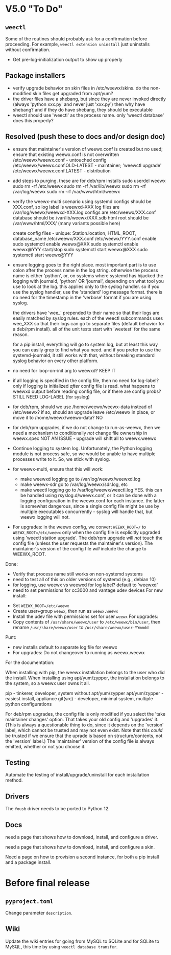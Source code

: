 # V5.0 "To Do"

## `weectl`

Some of the routines should probably ask for a confirmation before proceeding.
For example, `weectl extension uninstall` just uninstalls without confirmation. 
- Get pre-log-initialization output to show up properly

## Package installers

- verify upgrade behavior on skin files in /etc/weewx/skins.  do the non-
    modified skin files get upgraded from apt/yum?
- the driver files have a shebang, but since they are never invoked directly
    (always 'python xxx.py' and never just 'xxx.py') then why have shebang?
    and if they do have shebang, they should be executable
- weectl should use 'weectl' as the process name. only 'weectl database' does
    this properly?

## Resolved (push these to docs and/or design doc)

- ensure that maintainer's version of weewx.conf is created but no used; ensure
    that existing weewx.conf is not overwritten
    /etc/weewx/weewx.conf - untouched config
    /etc/weewx/weewx.conf.OLD-LATEST - maintainer; 'weewctl upgrade'
    /etc/weewx/weewx.conf.LATEST - distribution

- add steps to purging.  these are for deb/rpm installs
    sudo userdel weewx
    sudo rm -rf /etc/weewx
    sudo rm -rf /var/lib/weewx
    sudo rm -rf /var/log/weewx
    sudo rm -rf /var/www/html/weewx

- verify the weewx-multi scenario using systemd
    configs should be XXX.conf, so log label is weewxd-XXX
      log files are /var/log/weewx/weewxd-XXX.log
      configs are /etc/weewx/XXX.conf
      database should be /var/lib/weewx/XXX.sdb
      html root should be /var/www/html/XXX/ (many variants possible here)

    create config files - unique: Station.location, HTML_ROOT, database_name
      /etc/weewx/XXX.conf
      /etc/weewx/YYY.conf
    enable
      sudo systemctl enable weewx@XXX
      sudo systemctl enable weewx@YYY
    start/stop
      sudo systemctl start weewx@XXX
      sudo systemctl start weewx@YYY

- ensure logging goes to the right place.  most important part is to use colon
    after the process name in the log string.  otherwise the process name is
    either 'python', or, on systems where systemd has hijacked the logging with
    journald, 'python' OR 'journal', depending on what tool you use to look at
    the log.  this applies only to the syslog handler.  so if you use the
    syslog handler, use the 'standard' log message format.  there is no need
    for the timestamp in the 'verbose' format if you are using syslog.

    the drivers have 'wee_' prepended to their name so that their logs are
    easily matched by syslog rules.  each of the weectl subcommands uses
    wee_XXX so that their logs can go to separate files (default behavior
    for a deb/rpm install).  all of the unit tests start with 'weetest' for
    the same reason.

    for a pip install, everything will go to system log, but at least this way
    you can easily grep to find what you need.  and if you prefer to use the
    systemd-journald, it still works with that, without breaking standard
    syslog behavior on every other platform.

- no need for loop-on-init arg to weewxd?
   KEEP IT

- if all logging is specified in the config file, then no need for log-label?
   only if logging is initialized *after* config file is read.  what happens
   to weewxd output before reading config file, or if there are config probs?
   STILL NEED LOG-LABEL (for syslog)

- for deb/rpm, should we use /home/weewx/weewx-data instead of /etc/weewx?
   if so, should an upgrade leave /etc/weewx in place, or move it to
   /home/weewx/weewx-data?
   NO

- for deb/rpm upgrades, if we do not change to run-as-weewx, then we need
   a mechanism to conditionally *not* change file ownership in weewx.spec
   NOT AN ISSUE - upgrade will shift all to weewx.weewx

- Continue logging to system log. Unfortunately, the Python logging module is
  not process safe, so we would be unable to have multiple processes write to
  it. So, we stick with syslog.
  
- for weewx-multi, ensure that this will work:
    - make weewxd logging go to /var/log/weewx/weewxd.log
    - make weewx-sdr go to /var/log/weewx/sdr.log, etc
    - make weectl logging go to /var/log/weewx/weectl.log 
  YES. this can be handled using rsyslog.d/weewx.conf, or it can be done with
  a logging configuration in the weewx.conf for each instance.  the latter is
  somewhat dangerous, since a single config file might be use by multiple
  executables concurrently - syslog will handle that, but weewx logging will
  not.
  
* For upgrades: in the weewx config, we convert `WEEWX_ROOT=/` to
  `WEEWX_ROOT=/etc/weewx` only when the config file is explicitly upgraded
  using 'weectl station upgrade'.  The deb/rpm upgrade will *not* touch the
  config file (unless the user requests the maintainer's version).  The
  maintainer's version of the config file *will* include the change to
  WEEWX_ROOT.

Done:

- Verify that process name still works on non-systemd systems
- need to test all of this on older versions of systemd (e.g., debian 10)
- for logging, use weewx vs weewxd for log label? default to 'weewxd'
- need to set permissions for cc3000 and vantage udev devices
For new install:
* Set `WEEWX_ROOT=/etc/weewx`
* Create user+group `weewx`, then run as `weewx.weewx`
* Install the udev file with permissions set for user `weewx`
For upgrades:
* Copy contents of `/usr/share/weewx/user` to `/etc/weewx/bin/user`, then
rename `/usr/share/weewx/user` to `/usr/share/weewx/user-YYmmdd`

Punt:

- new installs default to separate log file for weewx
- For upgrades: Do not changeover to running as weewx.weewx


For the documentation:

When installing with pip, the weewx installation belongs to the user who did
the install.  When installing using apt/yum/zypper, the installation belongs
to the system, so a weewx user owns it all.

  pip - tinkerer, developer, system without apt/yum/zypper
  apt/yum/zypper - easiest install, appliance
  git(src) - developer, minimal system, multiple python configurations


For deb/rpm upgrades, the config file is only modified if you select the
'take maintainer changes' option.  That takes your old config and 'upgrades'
it.  (This is always a questionable thing to do, since it depends on the
'version' label, which cannot be trusted and may not even exist.  Note that
this *could* be trusted if we ensure that the uprade is based on
structure/contents, not the 'version' label.)  The 'maintainer' version of the
config file is always emitted, whether or not you choose it.


## Testing

Automate the testing of install/upgrade/uninstall for each installation
method.


## Drivers

The `fousb` driver needs to be ported to Python 12.


## Docs

need a page that shows how to download, install, and configure a driver.

need a page that shows how to download, install, and configure a skin.

Need a page on how to provision a second instance, for both a pip install and a
package install.



# Before final release

## `pyproject.toml`

Change parameter `description`.


## Wiki

Update the wiki entries for going from MySQL to SQLite and for SQLite to MySQL,
this time by using `weectl database transfer`.

